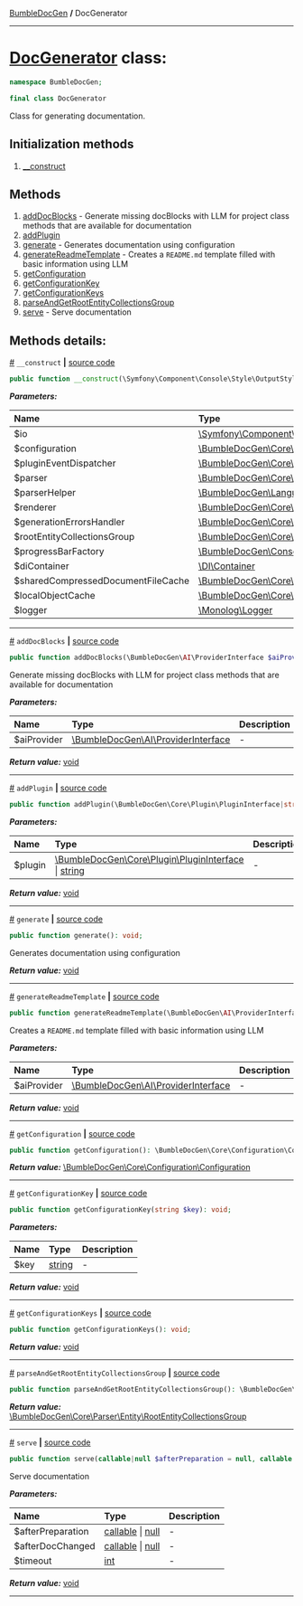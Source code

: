[BumbleDocGen](../README.md) **/**
DocGenerator

---


# [DocGenerator](https://github.com/bumble-tech/bumble-doc-gen/blob/master/src/DocGenerator.php#L46) class:

```php
namespace BumbleDocGen;

final class DocGenerator
```
Class for generating documentation.

## Initialization methods

1. [__construct](#m-construct) 
## Methods

1. [addDocBlocks](#madddocblocks) - Generate missing docBlocks with LLM for project class methods that are available for documentation
1. [addPlugin](#maddplugin) 
1. [generate](#mgenerate) - Generates documentation using configuration
1. [generateReadmeTemplate](#mgeneratereadmetemplate) - Creates a `README.md` template filled with basic information using LLM
1. [getConfiguration](#mgetconfiguration) 
1. [getConfigurationKey](#mgetconfigurationkey) 
1. [getConfigurationKeys](#mgetconfigurationkeys) 
1. [parseAndGetRootEntityCollectionsGroup](#mparseandgetrootentitycollectionsgroup) 
1. [serve](#mserve) - Serve documentation

## Methods details:

<a name="m-construct" href="#m-construct">#</a> `__construct`  **|** [source code](https://github.com/bumble-tech/bumble-doc-gen/blob/master/src/DocGenerator.php#L56)
```php
public function __construct(\Symfony\Component\Console\Style\OutputStyle $io, \BumbleDocGen\Core\Configuration\Configuration $configuration, \BumbleDocGen\Core\Plugin\PluginEventDispatcher $pluginEventDispatcher, \BumbleDocGen\Core\Parser\ProjectParser $parser, \BumbleDocGen\LanguageHandler\Php\Parser\ParserHelper $parserHelper, \BumbleDocGen\Core\Renderer\Renderer $renderer, \BumbleDocGen\Core\Logger\Handler\GenerationErrorsHandler $generationErrorsHandler, \BumbleDocGen\Core\Parser\Entity\RootEntityCollectionsGroup $rootEntityCollectionsGroup, \BumbleDocGen\Console\ProgressBar\ProgressBarFactory $progressBarFactory, \DI\Container $diContainer, \BumbleDocGen\Core\Cache\SharedCompressedDocumentFileCache $sharedCompressedDocumentFileCache, \BumbleDocGen\Core\Cache\LocalCache\LocalObjectCache $localObjectCache, \Monolog\Logger $logger);
```

***Parameters:***

| Name | Type | Description |
|:-|:-|:-|
$io | [\Symfony\Component\Console\Style\OutputStyle](https://github.com/symfony/console/blob/master/Style/OutputStyle.php) | - |
$configuration | [\BumbleDocGen\Core\Configuration\Configuration](https://github.com/bumble-tech/bumble-doc-gen/blob/master/src/Core/Configuration/Configuration.php) | - |
$pluginEventDispatcher | [\BumbleDocGen\Core\Plugin\PluginEventDispatcher](https://github.com/bumble-tech/bumble-doc-gen/blob/master/src/Core/Plugin/PluginEventDispatcher.php) | - |
$parser | [\BumbleDocGen\Core\Parser\ProjectParser](https://github.com/bumble-tech/bumble-doc-gen/blob/master/src/Core/Parser/ProjectParser.php) | - |
$parserHelper | [\BumbleDocGen\LanguageHandler\Php\Parser\ParserHelper](https://github.com/bumble-tech/bumble-doc-gen/blob/master/src/LanguageHandler/Php/Parser/ParserHelper.php) | - |
$renderer | [\BumbleDocGen\Core\Renderer\Renderer](https://github.com/bumble-tech/bumble-doc-gen/blob/master/src/Core/Renderer/Renderer.php) | - |
$generationErrorsHandler | [\BumbleDocGen\Core\Logger\Handler\GenerationErrorsHandler](https://github.com/bumble-tech/bumble-doc-gen/blob/master/src/Core/Logger/Handler/GenerationErrorsHandler.php) | - |
$rootEntityCollectionsGroup | [\BumbleDocGen\Core\Parser\Entity\RootEntityCollectionsGroup](https://github.com/bumble-tech/bumble-doc-gen/blob/master/src/Core/Parser/Entity/RootEntityCollectionsGroup.php) | - |
$progressBarFactory | [\BumbleDocGen\Console\ProgressBar\ProgressBarFactory](https://github.com/bumble-tech/bumble-doc-gen/blob/master/src/Console/ProgressBar/ProgressBarFactory.php) | - |
$diContainer | [\DI\Container](https://github.com/PHP-DI/PHP-DI/blob/master/src/Container.php) | - |
$sharedCompressedDocumentFileCache | [\BumbleDocGen\Core\Cache\SharedCompressedDocumentFileCache](https://github.com/bumble-tech/bumble-doc-gen/blob/master/src/Core/Cache/SharedCompressedDocumentFileCache.php) | - |
$localObjectCache | [\BumbleDocGen\Core\Cache\LocalCache\LocalObjectCache](https://github.com/bumble-tech/bumble-doc-gen/blob/master/src/Core/Cache/LocalCache/LocalObjectCache.php) | - |
$logger | [\Monolog\Logger](https://github.com/Seldaek/monolog/blob/master/src/Monolog/Logger.php) | - |

---

<a name="madddocblocks" href="#madddocblocks">#</a> `addDocBlocks`  **|** [source code](https://github.com/bumble-tech/bumble-doc-gen/blob/master/src/DocGenerator.php#L116)
```php
public function addDocBlocks(\BumbleDocGen\AI\ProviderInterface $aiProvider): void;
```
Generate missing docBlocks with LLM for project class methods that are available for documentation

***Parameters:***

| Name | Type | Description |
|:-|:-|:-|
$aiProvider | [\BumbleDocGen\AI\ProviderInterface](https://github.com/bumble-tech/bumble-doc-gen/blob/master/src/AI/ProviderInterface.php) | - |

***Return value:*** [void](https://www.php.net/manual/en/language.types.void.php)

---

<a name="maddplugin" href="#maddplugin">#</a> `addPlugin`  **|** [source code](https://github.com/bumble-tech/bumble-doc-gen/blob/master/src/DocGenerator.php#L85)
```php
public function addPlugin(\BumbleDocGen\Core\Plugin\PluginInterface|string $plugin): void;
```

***Parameters:***

| Name | Type | Description |
|:-|:-|:-|
$plugin | [\BumbleDocGen\Core\Plugin\PluginInterface](https://github.com/bumble-tech/bumble-doc-gen/blob/master/src/Core/Plugin/PluginInterface.php) \| [string](https://www.php.net/manual/en/language.types.string.php) | - |

***Return value:*** [void](https://www.php.net/manual/en/language.types.void.php)

---

<a name="mgenerate" href="#mgenerate">#</a> `generate`  **|** [source code](https://github.com/bumble-tech/bumble-doc-gen/blob/master/src/DocGenerator.php#L287)
```php
public function generate(): void;
```
Generates documentation using configuration

***Return value:*** [void](https://www.php.net/manual/en/language.types.void.php)

---

<a name="mgeneratereadmetemplate" href="#mgeneratereadmetemplate">#</a> `generateReadmeTemplate`  **|** [source code](https://github.com/bumble-tech/bumble-doc-gen/blob/master/src/DocGenerator.php#L200)
```php
public function generateReadmeTemplate(\BumbleDocGen\AI\ProviderInterface $aiProvider): void;
```
Creates a `README.md` template filled with basic information using LLM

***Parameters:***

| Name | Type | Description |
|:-|:-|:-|
$aiProvider | [\BumbleDocGen\AI\ProviderInterface](https://github.com/bumble-tech/bumble-doc-gen/blob/master/src/AI/ProviderInterface.php) | - |

***Return value:*** [void](https://www.php.net/manual/en/language.types.void.php)

---

<a name="mgetconfiguration" href="#mgetconfiguration">#</a> `getConfiguration`  **|** [source code](https://github.com/bumble-tech/bumble-doc-gen/blob/master/src/DocGenerator.php#L534)
```php
public function getConfiguration(): \BumbleDocGen\Core\Configuration\Configuration;
```

***Return value:*** [\BumbleDocGen\Core\Configuration\Configuration](https://github.com/bumble-tech/bumble-doc-gen/blob/master/src/Core/Configuration/Configuration.php)

---

<a name="mgetconfigurationkey" href="#mgetconfigurationkey">#</a> `getConfigurationKey`  **|** [source code](https://github.com/bumble-tech/bumble-doc-gen/blob/master/src/DocGenerator.php#L431)
```php
public function getConfigurationKey(string $key): void;
```

***Parameters:***

| Name | Type | Description |
|:-|:-|:-|
$key | [string](https://www.php.net/manual/en/language.types.string.php) | - |

***Return value:*** [void](https://www.php.net/manual/en/language.types.void.php)

---

<a name="mgetconfigurationkeys" href="#mgetconfigurationkeys">#</a> `getConfigurationKeys`  **|** [source code](https://github.com/bumble-tech/bumble-doc-gen/blob/master/src/DocGenerator.php#L419)
```php
public function getConfigurationKeys(): void;
```

***Return value:*** [void](https://www.php.net/manual/en/language.types.void.php)

---

<a name="mparseandgetrootentitycollectionsgroup" href="#mparseandgetrootentitycollectionsgroup">#</a> `parseAndGetRootEntityCollectionsGroup`  **|** [source code](https://github.com/bumble-tech/bumble-doc-gen/blob/master/src/DocGenerator.php#L100)
```php
public function parseAndGetRootEntityCollectionsGroup(): \BumbleDocGen\Core\Parser\Entity\RootEntityCollectionsGroup;
```

***Return value:*** [\BumbleDocGen\Core\Parser\Entity\RootEntityCollectionsGroup](https://github.com/bumble-tech/bumble-doc-gen/blob/master/src/Core/Parser/Entity/RootEntityCollectionsGroup.php)

---

<a name="mserve" href="#mserve">#</a> `serve`  **|** [source code](https://github.com/bumble-tech/bumble-doc-gen/blob/master/src/DocGenerator.php#L340)
```php
public function serve(callable|null $afterPreparation = null, callable|null $afterDocChanged = null, int $timeout = 1000000): void;
```
Serve documentation

***Parameters:***

| Name | Type | Description |
|:-|:-|:-|
$afterPreparation | [callable](https://www.php.net/manual/en/language.types.callable.php) \| [null](https://www.php.net/manual/en/language.types.null.php) | - |
$afterDocChanged | [callable](https://www.php.net/manual/en/language.types.callable.php) \| [null](https://www.php.net/manual/en/language.types.null.php) | - |
$timeout | [int](https://www.php.net/manual/en/language.types.integer.php) | - |

***Return value:*** [void](https://www.php.net/manual/en/language.types.void.php)

---
